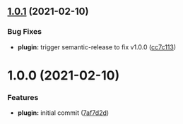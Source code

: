 ## [1.0.1](https://github.com/mohatt/gatsby-plugin-postbuild/compare/v1.0.0...v1.0.1) (2021-02-10)


### Bug Fixes

* **plugin:** trigger semantic-release to fix v1.0.0 ([cc7c113](https://github.com/mohatt/gatsby-plugin-postbuild/commit/cc7c11319a20b3831e4e3a2af19bd729ecdb56b8))

# 1.0.0 (2021-02-10)


### Features

* **plugin:** initial commit ([7af7d2d](https://github.com/mohatt/gatsby-plugin-postbuild/commit/7af7d2d043dd8e8395b096b34ea1acc5c46e5788))
